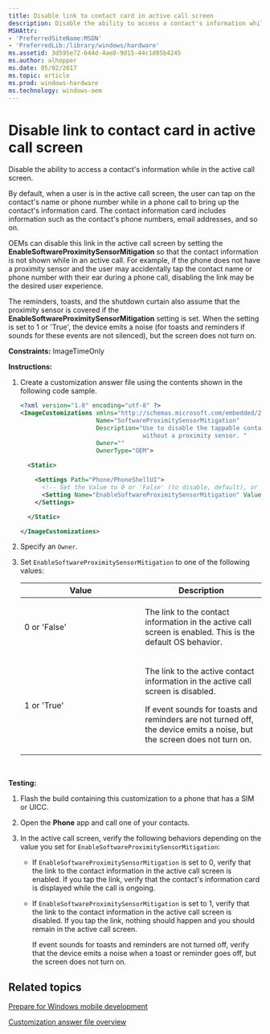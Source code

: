 ```yaml
---
title: Disable link to contact card in active call screen
description: Disable the ability to access a contact's information while in the active call screen.
MSHAttr:
- 'PreferredSiteName:MSDN'
- 'PreferredLib:/library/windows/hardware'
ms.assetid: 3d595e72-644d-4ae8-9d15-44c1d85b4245
ms.author: alhopper
ms.date: 05/02/2017
ms.topic: article
ms.prod: windows-hardware
ms.technology: windows-oem
---
```


# Disable link to contact card in active call screen


Disable the ability to access a contact's information while in the active call screen.

By default, when a user is in the active call screen, the user can tap on the contact's name or phone number while in a phone call to bring up the contact's information card. The contact information card includes information such as the contact's phone numbers, email addresses, and so on.

OEMs can disable this link in the active call screen by setting the **EnableSoftwareProximitySensorMitigation** so that the contact information is not shown while in an active call. For example, if the phone does not have a proximity sensor and the user may accidentally tap the contact name or phone number with their ear during a phone call, disabling the link may be the desired user experience.

The reminders, toasts, and the shutdown curtain also assume that the proximity sensor is covered if the **EnableSoftwareProximitySensorMitigation** setting is set. When the setting is set to 1 or 'True', the device emits a noise (for toasts and reminders if sounds for these events are not silenced), but the screen does not turn on.

<a href="" id="constraints---imagetimeonly"></a>**Constraints:** ImageTimeOnly  

<a href="" id="instructions-"></a>**Instructions:**  
1.  Create a customization answer file using the contents shown in the following code sample.

    ```XML
    <?xml version="1.0" encoding="utf-8" ?>  
    <ImageCustomizations xmlns="http://schemas.microsoft.com/embedded/2004/10/ImageUpdate"  
                         Name="SoftwareProximitySensorMitigation"  
                         Description="Use to disable the tappable contact information in the active call screen such as for phones
                                      without a proximity sensor. "  
                         Owner=""  
                         OwnerType="OEM"> 
      
      <Static>  

        <Settings Path="Phone/PhoneShellUI">  
          <!-- Set the Value to 0 or 'False' (to disable, default), or set to 1 or 'True' (to enable) -->
          <Setting Name="EnableSoftwareProximitySensorMitigation" Value="" />
        </Settings>  

      </Static>

    </ImageCustomizations>
    ```

2.  Specify an `Owner`.

3.  Set `EnableSoftwareProximitySensorMitigation` to one of the following values:

    <table>
    <colgroup>
    <col width="50%" />
    <col width="50%" />
    </colgroup>
    <thead>
    <tr class="header">
    <th>Value</th>
    <th>Description</th>
    </tr>
    </thead>
    <tbody>
    <tr class="odd">
    <td><p>0 or 'False'</p></td>
    <td><p>The link to the contact information in the active call screen is enabled. This is the default OS behavior.</p></td>
    </tr>
    <tr class="even">
    <td><p>1 or 'True'</p></td>
    <td><p>The link to the active contact information in the active call screen is disabled.</p>
    <p>If event sounds for toasts and reminders are not turned off, the device emits a noise, but the screen does not turn on.</p></td>
    </tr>
    </tbody>
    </table>

     

<a href="" id="testing-"></a>**Testing:**  
1.  Flash the build containing this customization to a phone that has a SIM or UICC.

2.  Open the **Phone** app and call one of your contacts.

3.  In the active call screen, verify the following behaviors depending on the value you set for `EnableSoftwareProximitySensorMitigation`:

    -   If `EnableSoftwareProximitySensorMitigation` is set to 0, verify that the link to the contact information in the active call screen is enabled. If you tap the link, verify that the contact's information card is displayed while the call is ongoing.

    -   If `EnableSoftwareProximitySensorMitigation` is set to 1, verify that the link to the contact information in the active call screen is disabled. If you tap the link, nothing should happen and you should remain in the active call screen.

        If event sounds for toasts and reminders are not turned off, verify that the device emits a noise when a toast or reminder goes off, but the screen does not turn on.

## Related topics

[Prepare for Windows mobile development](https://docs.microsoft.com/en-us/windows-hardware/manufacture/mobile/preparing-for-windows-mobile-development)

[Customization answer file overview](https://docs.microsoft.com/en-us/windows-hardware/customize/mobile/mcsf/customization-answer-file)